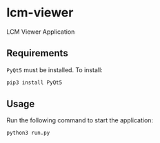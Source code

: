 # lcm-viewer
LCM Viewer Application

## Requirements
`PyQt5` must be installed. To install:
```bash
pip3 install PyQt5
```

## Usage
Run the following command to start the application:
```bash
python3 run.py
```

